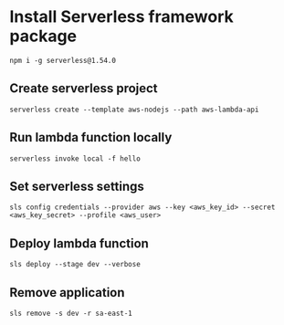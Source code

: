 

# Install Serverless framework package
```
npm i -g serverless@1.54.0
```

## Create serverless project
```
serverless create --template aws-nodejs --path aws-lambda-api
```

## Run lambda function locally
```
serverless invoke local -f hello
```

## Set serverless settings
```
sls config credentials --provider aws --key <aws_key_id> --secret <aws_key_secret> --profile <aws_user>
```

## Deploy lambda function
```
sls deploy --stage dev --verbose
```

## Remove application
```
sls remove -s dev -r sa-east-1
```